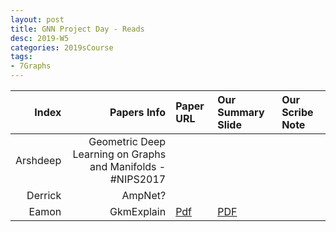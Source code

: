 ```yaml
---
layout: post
title: GNN Project Day - Reads
desc: 2019-W5
categories: 2019sCourse
tags:
- 7Graphs
---
```


| Index | Papers Info | Paper URL| Our Summary Slide |Our Scribe Note |
| -----: | -------------------------------: | :----- | :----- | :----- | 
| Arshdeep |  Geometric Deep Learning on Graphs and Manifolds - #NIPS2017   |  |  |  | 
| Derrick |  AmpNet?   |  |  |  | 
| Eamon |  GkmExplain   | [Pdf](https://github.com/kundajelab/gkmexplain)   | [PDF]() |  | 

